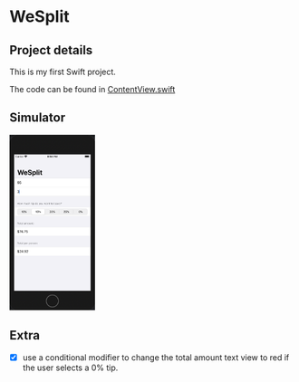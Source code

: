 # WeSplit

## Project details
This is my first Swift project.

The code can be found in [ContentView.swift](https://github.com/KristinnGodfrey/WeSplit/blob/master/WeSplit/ContentView.swift)

## Simulator
<p align="left">
  <img src="/WeSplit/p2.png" width="30%" /> 
</p>

## Extra
- [x] use a conditional modifier to change the total amount text view to red if the user selects a 0% tip.
 
